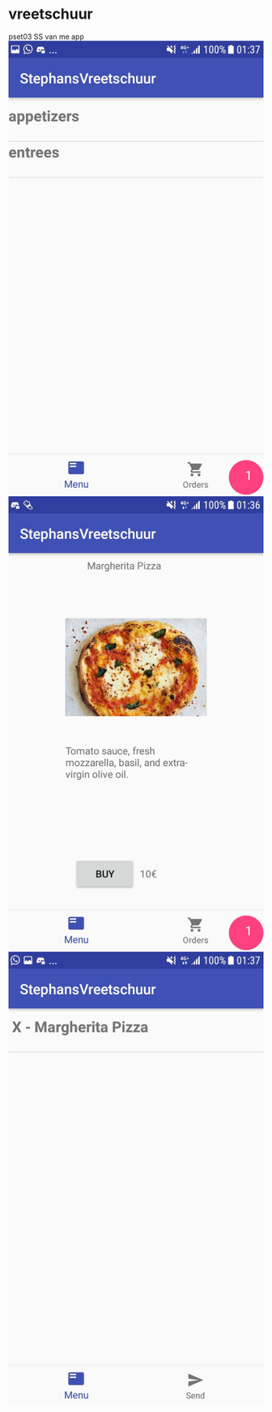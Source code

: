 # vreetschuur
pset03
SS van me app
![alt text](https://github.com/maaker48/vreetschuur/blob/master/doc/Cat.jpeg)
![alt text](https://github.com/maaker48/vreetschuur/blob/master/doc/Desc.jpeg)
![alt text](https://github.com/maaker48/vreetschuur/blob/master/doc/order.jpeg)
